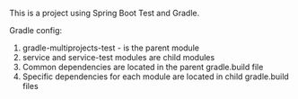 This is a project using Spring Boot Test and Gradle.

Gradle config: 
1. gradle-multiprojects-test - is the parent module
2. service and service-test modules are child modules
3. Common dependencies are located in the parent gradle.build file
4. Specific dependencies for each module are located in child gradle.build files